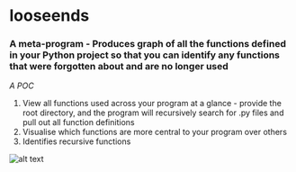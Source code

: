 # looseends
### A meta-program - Produces graph of all the functions defined in your Python project so that you can identify any functions that were forgotten about and are no longer used
*A POC*

1. View all functions used across your program at a glance - provide the root directory, and the program will recursively search for .py files and pull out all function definitions
2. Visualise which functions are more central to your program over others
3. Identifies recursive functions

![alt text](https://github.com/jack0reardon/looseends/tree/main/src/images/screenshot_1.png?raw=TRUE "Example graph")

